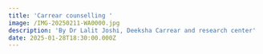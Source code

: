 ```yaml
---
title: 'Carrear counselling '
image: /IMG-20250211-WA0000.jpg
description: 'By Dr Lalit Joshi, Deeksha Carrear and research center'
date: 2025-01-28T18:30:00.000Z
---
```


